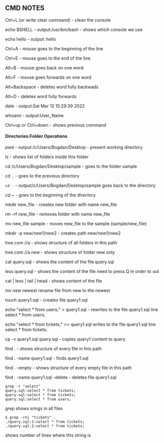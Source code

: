 ## CMD NOTES

Ctrl+L (or write clear command) - clean the console

echo $SHELL - output:/usr/bin/bash - shows which console we use

echo hello - output: hello

Ctrl+A - mouse goes to the beginning of the line

Ctrl+E - mouse goes to the end of the line

Alt+B - mouse goes back on one word

Alt+F - mouse goes forwards on one word

Alt+Backspace - deletes word fully backwads

Alt+D - deletes word fully forwards

date - output:Sat Mar 12 15:29:39     2022

whoami - output:User_Name 

Ctrl+up or Ctrl+down - shows previous command

#### Directories:Folder Operations

pwd - output:/c/Users/Bogdan/Desktop - present working directory

ls - shows list of folders inside this folder

cd /c/Users/Bogdan/Desktop/sample - goes to the folder sample

cd .. - goes to the previous directory

```cd -``` - output/c/Users/Bogdan/Desktop/sample goes back to the directory

cd ~ - goes to the beginning of the directory

mkdir new_file - creates new folder with name new_file

rm -rf new_file - removes folder with name new_file

mv new_file sample - moves new_file to the sample (sample/new_file)

mkdir -p new/new1/new2 - creates path new/new1/new2 

tree.com //a - shows structure of all folders in this path
 
tree.com //a new - shows structure of folder new only
 
cat query.sql - shows the content of the file query.sql

less query.sql - shows the content of the file need to press Q in order to out

cat | less | tail | head - shows content of the file

mv new newest rename file from new to the newest

touch query1.sql - creates file query1.sql

echo "select * from users;" > query1.sql - rewrites to the file query1.sql line select * from users;

echo "select * from tickets;" >> query1.sql writes to the file query1.sql line select * from tickets;


cp -v query1.sql query.sql - copies query1 content to query

find . - shows structure of every file in this path

find . -name query1.sql - finds query1.sql

find . -empty - shows structure of every empty file in this path

find . -name query1.sql -delete - deletes file query1.sql

```
grep -r "select"
query.sql:select * from tickets;
query.sql:select * from tickets;
query.sql:select * from users;
``` 
grep shows srings in all files

```
$ grep -rni "tickets" .
./query.sql:1:select * from tickets;
./query.sql:2:select * from tickets;
```
shows number of lines where this string is


